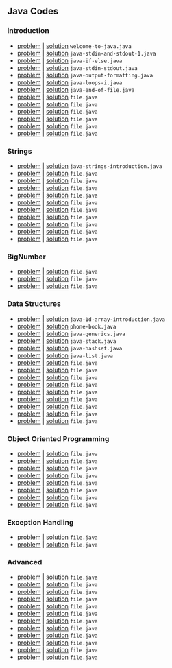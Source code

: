 ## Java Codes
### Introduction
- [problem](https://www.hackerrank.com/challenges/welcome-to-java) | [solution](welcome-to-java.java) `welcome-to-java.java`
- [problem](https://www.hackerrank.com/challenges/java-stdin-and-stdout-1) | [solution](java-stdin-and-stdout-1.java) `java-stdin-and-stdout-1.java`
- [problem](https://www.hackerrank.com/challenges/java-if-else) | [solution](java-if-else.java) `java-if-else.java`
- [problem](https://www.hackerrank.com/challenges/java-stdin-stdout) | [solution](java-stdin-stdout.java) `java-stdin-stdout.java`
- [problem](https://www.hackerrank.com/challenges/java-output-formatting) | [solution](java-output-formatting.java) `java-output-formatting.java`
- [problem](https://www.hackerrank.com/challenges/java-loops-i) | [solution](java-loops-i.java) `java-loops-i.java`
- [problem](https://www.hackerrank.com/challenges/java-end-of-file) | [solution](java-end-of-file.java) `java-end-of-file.java`
- [problem](link) | [solution](file.java) `file.java`
- [problem](link) | [solution](file.java) `file.java`
- [problem](link) | [solution](file.java) `file.java`
- [problem](link) | [solution](file.java) `file.java`
- [problem](link) | [solution](file.java) `file.java`
- [problem](link) | [solution](file.java) `file.java`
### Strings
- [problem](https://www.hackerrank.com/challenges/java-strings-introduction) | [solution](java-strings-introduction.java) `java-strings-introduction.java`
- [problem](link) | [solution](file.java) `file.java`
- [problem](link) | [solution](file.java) `file.java`
- [problem](link) | [solution](file.java) `file.java`
- [problem](link) | [solution](file.java) `file.java`
- [problem](link) | [solution](file.java) `file.java`
- [problem](link) | [solution](file.java) `file.java`
- [problem](link) | [solution](file.java) `file.java`
- [problem](link) | [solution](file.java) `file.java`
- [problem](link) | [solution](file.java) `file.java`
- [problem](link) | [solution](file.java) `file.java`
### BigNumber
- [problem](link) | [solution](file.java) `file.java`
- [problem](link) | [solution](file.java) `file.java`
- [problem](link) | [solution](file.java) `file.java`
### Data Structures
- [problem](https://www.hackerrank.com/challenges/java-1d-array-introduction) | [solution](java-1d-array-introduction.java) `java-1d-array-introduction.java`
- [problem](https://www.hackerrank.com/challenges/phone-book) | [solution](phone-book.java) `phone-book.java`
- [problem](https://www.hackerrank.com/challenges/java-generics) | [solution](java-generics.java) `java-generics.java`
- [problem](https://www.hackerrank.com/challenges/java-stack) | [solution](java-stack.java) `java-stack.java`
- [problem](https://www.hackerrank.com/challenges/java-hashset) | [solution](java-hashset.java) `java-hashset.java`
- [problem](https://www.hackerrank.com/challenges/java-list) | [solution](java-list.java) `java-list.java`
- [problem](link) | [solution](file.java) `file.java`
- [problem](link) | [solution](file.java) `file.java`
- [problem](link) | [solution](file.java) `file.java`
- [problem](link) | [solution](file.java) `file.java`
- [problem](link) | [solution](file.java) `file.java`
- [problem](link) | [solution](file.java) `file.java`
- [problem](link) | [solution](file.java) `file.java`
- [problem](link) | [solution](file.java) `file.java`
- [problem](link) | [solution](file.java) `file.java`
### Object Oriented Programming
- [problem](link) | [solution](file.java) `file.java`
- [problem](link) | [solution](file.java) `file.java`
- [problem](link) | [solution](file.java) `file.java`
- [problem](link) | [solution](file.java) `file.java`
- [problem](link) | [solution](file.java) `file.java`
- [problem](link) | [solution](file.java) `file.java`
- [problem](link) | [solution](file.java) `file.java`
- [problem](link) | [solution](file.java) `file.java`
### Exception Handling
- [problem](link) | [solution](file.java) `file.java`
- [problem](link) | [solution](file.java) `file.java`
### Advanced
- [problem](link) | [solution](file.java) `file.java`
- [problem](link) | [solution](file.java) `file.java`
- [problem](link) | [solution](file.java) `file.java`
- [problem](link) | [solution](file.java) `file.java`
- [problem](link) | [solution](file.java) `file.java`
- [problem](link) | [solution](file.java) `file.java`
- [problem](link) | [solution](file.java) `file.java`
- [problem](link) | [solution](file.java) `file.java`
- [problem](link) | [solution](file.java) `file.java`
- [problem](link) | [solution](file.java) `file.java`
- [problem](link) | [solution](file.java) `file.java`
- [problem](link) | [solution](file.java) `file.java`